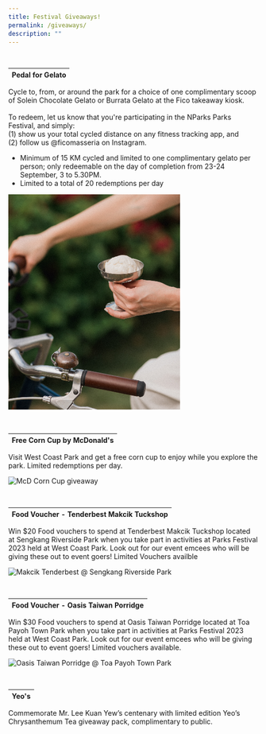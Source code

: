 ```yaml
---
title: Festival Giveaways!
permalink: /giveaways/
description: ""
---
```


<br>

| Pedal for Gelato |
| -------- |
Cycle to, from, or around the park for a choice of one complimentary scoop of Solein Chocolate Gelato or Burrata Gelato at the Fico takeaway kiosk. <br><br> To redeem, let us know that you're participating in the NParks Parks Festival, and simply:  <br> (1) show us your total cycled distance on any fitness tracking app, and <br>(2) follow us @ficomasseria on Instagram.

* Minimum of 15 KM cycled and limited to one complimentary gelato per person; only redeemable on the day of completion from 23-24 September, 3 to 5.30PM.
* Limited to a total of 20 redemptions per day 

![Pedal for Gelato](/images/fico%20-%20pedal%20for%20gelato.png)

<br>

| Free Corn Cup by McDonald's |
| -------- |
Visit West Coast Park&nbsp;and get a free corn cup to enjoy while you explore the park. Limited redemptions per day.

![McD Corn Cup giveaway]()

<br>

| Food Voucher - Tenderbest Makcik Tuckshop |
| -------- |
Win $20 Food vouchers to spend at Tenderbest Makcik Tuckshop located at Sengkang Riverside Park when you take part in activities at Parks Festival 2023 held at West Coast Park. Look out for our event emcees who will be giving these out to event goers! Limited Vouchers availble

![Makcik Tenderbest @ Sengkang Riverside Park]()

<br>

| Food Voucher - Oasis Taiwan Porridge |
| -------- |
Win $30 Food vouchers to spend at Oasis Taiwan Porridge located at Toa Payoh Town Park when you take part in activities at Parks Festival 2023 held at West Coast Park. Look out for our event emcees who will be giving these out to event goers! Limited vouchers available.

![Oasis Taiwan Porridge @ Toa Payoh Town Park]()

<br>

| Yeo's |
| -------- |
Commemorate Mr. Lee Kuan Yew’s centenary with limited edition Yeo’s Chrysanthemum Tea giveaway pack, complimentary to public.


<br>
